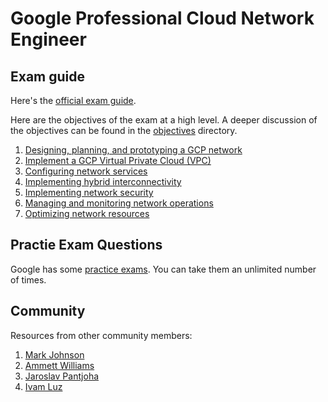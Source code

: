 # Google Professional Cloud Network Engineer

## Exam guide

Here's the [official exam guide](https://cloud.google.com/certification/guides/cloud-network-engineer).

Here are the objectives of the exam at a high level. A deeper discussion of the objectives can be found in the [objectives](./objectives) directory.

1. [Designing, planning, and prototyping a GCP network](./objectives/design-plan-gcp-network.md)
1. [Implement a GCP Virtual Private Cloud (VPC)](./objectives/implement-vpc.md)
1. [Configuring network services](./objectives/configure-network-services.md)
1. [Implementing hybrid interconnectivity](./objectives/interconnectivity.md)
1. [Implementing network security](./objectives/network-security.md)
1. [Managing and monitoring network operations](./objectives/monitor-network.md)
1. [Optimizing network resources](./objectives/optimize-resources.md)

## Practie Exam Questions

Google has some [practice exams](https://cloud.google.com/certification/sample-questions/cloud-network-engineer). You can take them an unlimited number of times.

## Community

Resources from other community members:

1. [Mark Johnson](https://www.linkedin.com/pulse/google-cloud-professional-network-engineer-exam-study-mark-johnson)
1. [Ammett Williams](https://www.linkedin.com/pulse/google-cloud-professional-network-engineer-exam-prep-williams/)
1. [Jaroslav Pantjoha](https://medium.com/devops-dudes/google-cloud-network-engineer-exam-experience-fail-fast-learn-pass-1d913e18888)
1. [Ivam Luz](https://medium.com/ci-t/how-to-pass-the-google-professional-cloud-network-engineer-certification-40bb1f6cc962)
